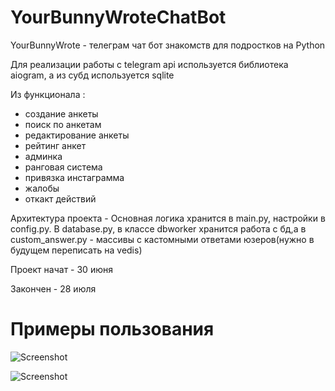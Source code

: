 # YourBunnyWroteChatBot
 YourBunnyWrote - телеграм чат бот знакомств для подростков на Python
 
 Для реализации работы с telegram api используется библиотека aiogram, а из субд используется sqlite
 
 Из функционала :
  - создание анкеты
  - поиск по анкетам
  - редактирование анкеты
  - рейтинг анкет
  - админка
  - ранговая система
  - привязка инстаграмма
  - жалобы
  - откакт действий
 
 Архитектура проекта - Основная логика хранится в main.py, настройки в config.py. В database.py, в классе dbworker хранится работа с бд,а в custom_answer.py - массивы с кастомными ответами юзеров(нужно в будущем переписать на vedis)

Проект начат - 30 июня

Закончен - 28 июля

# Примеры пользования

![Screenshot](https://sun1.beltelecom-by-minsk.userapi.com/ZJF0w-280rrskh5MgPO314LyW_t2sx3k52aoFA/ERbZDHalR3g.jpg)

![Screenshot](https://sun1.beltelecom-by-minsk.userapi.com/XQ01duOl-tNDtTmg_mzUyb6mNoxTw5_VY6ylhw/IHcIF8hQO_M.jpg)
